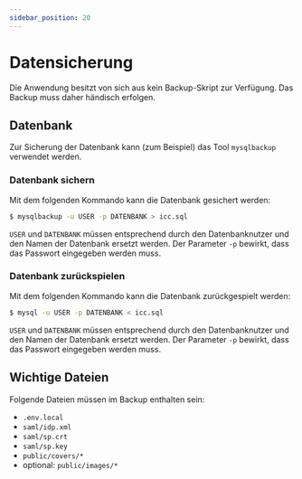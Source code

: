 ```yaml
---
sidebar_position: 20
---
```


# Datensicherung

Die Anwendung besitzt von sich aus kein Backup-Skript zur Verfügung. Das Backup muss daher händisch erfolgen.

## Datenbank

Zur Sicherung der Datenbank kann (zum Beispiel) das Tool `mysqlbackup` verwendet werden.

### Datenbank sichern

Mit dem folgenden Kommando kann die Datenbank gesichert werden:

```bash
$ mysqlbackup -u USER -p DATENBANK > icc.sql
```

`USER` und `DATENBANK` müssen entsprechend durch den Datenbanknutzer und den Namen der Datenbank ersetzt werden. Der
Parameter `-p` bewirkt, dass das Passwort eingegeben werden muss.

### Datenbank zurückspielen

Mit dem folgenden Kommando kann die Datenbank zurückgespielt werden:

```bash
$ mysql -u USER -p DATENBANK < icc.sql
```

`USER` und `DATENBANK` müssen entsprechend durch den Datenbanknutzer und den Namen der Datenbank ersetzt werden. Der
Parameter `-p` bewirkt, dass das Passwort eingegeben werden muss.

## Wichtige Dateien

Folgende Dateien müssen im Backup enthalten sein:

* `.env.local`
* `saml/idp.xml`
* `saml/sp.crt`
* `saml/sp.key`
* `public/covers/*`
* optional: `public/images/*`